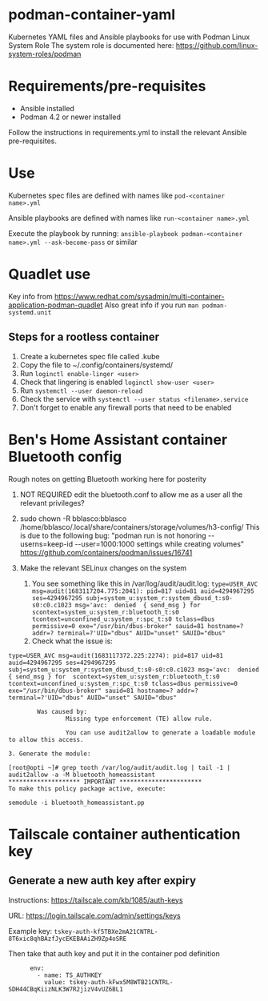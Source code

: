 # podman-container-yaml
Kubernetes YAML files and Ansible playbooks for use with Podman Linux System Role
The system role is documented here: https://github.com/linux-system-roles/podman

# Requirements/pre-requisites
- Ansible installed
- Podman 4.2 or newer installed

Follow the instructions in requirements.yml to install the relevant Ansible pre-requisites.

# Use

Kubernetes spec files are defined with names like `pod-<container name>.yml`

Ansible playbooks are defined with names like `run-<container name>.yml`

Execute the playbook by running:
`ansible-playbook podman-<container name>.yml --ask-become-pass`
or similar

# Quadlet use

Key info from https://www.redhat.com/sysadmin/multi-container-application-podman-quadlet
Also great info if you run `man podman-systemd.unit`

## Steps for a rootless container
1. Create a kubernetes spec file called <filename>.kube
2. Copy the file to ~/.config/containers/systemd/
3. Run `loginctl enable-linger <user>`
4. Check that lingering is enabled `loginctl show-user <user>`
5. Run `systemctl --user daemon-reload`
6. Check the service with `systemctl --user status <filename>.service`
7. Don't forget to enable any firewall ports that need to be enabled

# Ben's Home Assistant container Bluetooth config

Rough notes on getting Bluetooth working here for posterity

1. NOT REQUIRED edit the bluetooth.conf to allow me as a user all the relevant privileges?

2. sudo chown -R bblasco:bblasco /home/bblasco/.local/share/containers/storage/volumes/h3-config/
This is due to the following bug:
"podman run is not honoring --userns=keep-id --user=1000:1000 settings while creating volumes"
https://github.com/containers/podman/issues/16741

4. Make the relevant SELinux changes on the system
	1. You see something like this in /var/log/audit/audit.log: `type=USER_AVC msg=audit(1683117204.775:2041): pid=817 uid=81 auid=4294967295 ses=4294967295 subj=system_u:system_r:system_dbusd_t:s0-s0:c0.c1023 msg='avc:  denied  { send_msg } for  scontext=system_u:system_r:bluetooth_t:s0 tcontext=unconfined_u:system_r:spc_t:s0 tclass=dbus permissive=0 exe="/usr/bin/dbus-broker" sauid=81 hostname=? addr=? terminal=?'UID="dbus" AUID="unset" SAUID="dbus"`
	2. Check what the issue is: 
```[root@opti ~]# grep tooth /var/log/audit/audit.log | tail -1 | audit2why
type=USER_AVC msg=audit(1683117372.225:2274): pid=817 uid=81 auid=4294967295 ses=4294967295 subj=system_u:system_r:system_dbusd_t:s0-s0:c0.c1023 msg='avc:  denied  { send_msg } for  scontext=system_u:system_r:bluetooth_t:s0 tcontext=unconfined_u:system_r:spc_t:s0 tclass=dbus permissive=0 exe="/usr/bin/dbus-broker" sauid=81 hostname=? addr=? terminal=?'UID="dbus" AUID="unset" SAUID="dbus"

        Was caused by:
                Missing type enforcement (TE) allow rule.

                You can use audit2allow to generate a loadable module to allow this access.
```

    3. Generate the module:
```
[root@opti ~]# grep tooth /var/log/audit/audit.log | tail -1 | audit2allow -a -M bluetooth_homeassistant
******************** IMPORTANT ***********************
To make this policy package active, execute:

semodule -i bluetooth_homeassistant.pp
```

# Tailscale container authentication key

## Generate a new auth key after expiry

Instructions:
https://tailscale.com/kb/1085/auth-keys

URL:
https://login.tailscale.com/admin/settings/keys

Example key: `tskey-auth-kf5TBXe2mA21CNTRL-8T6xic8qhBAzfJycEKEBAAiZH9Zp4oSRE`

Then take that auth key and put it in the container pod definition

```
      env:
        - name: TS_AUTHKEY
          value: tskey-auth-kFwx5M8WTB21CNTRL-SDH44CBqKiizNLK3W7R2jizV4vUZ6BL1
```
